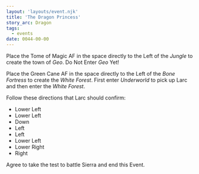 ```yaml
---
layout: 'layouts/event.njk'
title: 'The Dragon Princess'
story_arc: Dragon
tags:
  - events
date: 0044-00-00
---
```

Place the Tome of Magic AF in the space directly to the Left of the *Jungle* to create the town of *Geo*. Do Not Enter *Geo* Yet!

Place the Green Cane AF in the space directly to the Left of the *Bone Fortress* to create the *White Forest*. First enter *Underworld* to pick up Larc and then enter the *White Forest*.

Follow these directions that Larc should confirm:

* Lower Left
* Lower Left
* Down
* Left
* Left
* Lower Left
* Lower Right
* Right

Agree to take the test to battle Sierra and end this Event.